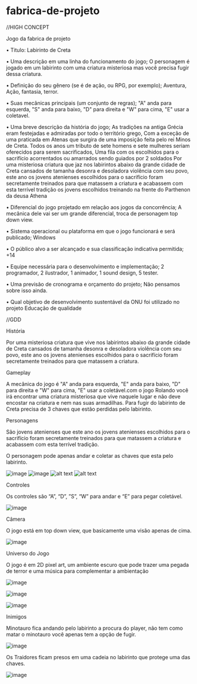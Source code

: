 # fabrica-de-projeto

//HIGH CONCEPT

 Jogo da fabrica de projeto
 
 • Titulo:
  Labirinto de Creta
  
• Uma descrição em uma linha do funcionamento do jogo;
 O personagem é jogado em um labirinto com uma criatura misteriosa mas você precisa fugir dessa criatura.

• Definição do seu gênero (se é de ação, ou RPG, por exemplo);
 Aventura, Ação, fantasia, terror. 

• Suas mecânicas principais (um conjunto de regras);
 "A" anda para esquerda, "S" anda para baixo, "D" para direita e "W" para cima,
 "E" usar a coletavel.

• Uma breve descrição da história do jogo;
 As tradições na antiga Grécia eram festejadas e admiradas por todo o território grego,
Com a exceção de uma praticada em Atenas que surgira de uma imposição feita pelo rei Minos de Creta.
 Todos os anos um tributo de sete homens e sete mulheres seriam oferecidos para serem sacrificados, 
Uma fila com os escolhidos para o sacrifício acorrentados ou amarrados sendo guiados por 2 soldados
Por uma misteriosa criatura que jaz nos labirintos abaixo da grande cidade de Creta 
cansados de tamanha desonra e desoladora violência com seu povo, este ano os jovens atenienses escolhidos 
para o sacrifício foram secretamente treinados para que matassem a criatura e acabassem com esta terrível
tradição os jovens escolhidos treinando na frente do Parthenon da deusa Athena

• Diferencial do jogo projetado em relação aos jogos da concorrência;
 A mecânica dele vai ser um grande diferencial, troca de personagem top down view.

• Sistema operacional ou plataforma em que o jogo funcionará e será publicado;
 Windows

• O público alvo a ser alcançado e sua classificação indicativa permitida;
  +14

• Equipe necessária para o desenvolvimento e implementação;
 2 programador, 2 ilustrador, 1 animador, 1 sound design, 5 tester.
  
• Uma previsão de cronograma e orçamento do projeto;
 Não pensamos sobre isso ainda.

• Qual objetivo de desenvolvimento sustentável da ONU foi utilizado no projeto
 Educação de qualidade
 
 //GDD
 
 
História 

Por uma misteriosa criatura que vive nos labirintos abaixo da grande cidade de Creta cansados de tamanha desonra e desoladora violência com seu povo, este ano os jovens atenienses escolhidos para o sacrifício foram secretamente treinados para que matassem a criatura.


Gameplay 

A mecânica do jogo é "A" anda para esquerda, "E" anda para baixo, "D" para direita e "W" para cima, "E" usar a coletável.com o jogo Rolando você irá encontrar uma criatura misteriosa que vive naquele lugar e não deve encostar na criatura e nem nas suas armadilhas. Para fugir do labirinto de Creta precisa de 3 chaves que estão perdidas pelo labirinto. 


Personagens 

São jovens atenienses que este ano os jovens atenienses escolhidos para o sacrifício foram secretamente treinados para que matassem a criatura e acabassem com esta terrível tradição. 

O personagem pode apenas andar e coletar as chaves que esta pelo labirinto. 

![image](https://user-images.githubusercontent.com/89167895/141510050-921e82bd-7082-47f8-952a-95d8df384b0e.png)
![image](https://user-images.githubusercontent.com/89167895/141510094-6db45a8a-a3a6-442e-902e-77c349986964.png)
![alt text](https://user-images.githubusercontent.com/89167895/141509139-0ae71c3b-1fac-4581-99eb-8862e8833bcb.png)
![alt text](https://cdn.discordapp.com/attachments/880947541385031683/892495111064268850/New_Piskel.png)


Controles 

Os controles são “A”, “D”, ”S”, “W” para  andar e “E” para pegar coletável.

![image](https://user-images.githubusercontent.com/89167895/141509819-e412c609-2552-425e-a5d8-d9642c0e1448.png)


Câmera 

O jogo está em top down view, que basicamente uma visão apenas de cima. 

 ![image](https://user-images.githubusercontent.com/89167895/141510356-15df6896-45d5-4434-a049-16152181be56.png)


Universo do Jogo 
 
O jogo é em 2D pixel art, um ambiente escuro que pode trazer uma pegada de terror e uma música para complementar a ambientação 

![image](https://user-images.githubusercontent.com/89167895/141510584-8121423b-1299-4e16-8afa-14c19ceaf1a9.png)


 
![image](https://user-images.githubusercontent.com/89167895/141510635-652082d2-1499-4f4c-bbe3-dc7032865831.png)



![image](https://user-images.githubusercontent.com/89167895/141510671-5b03690b-ea17-4009-9978-936b3187ecac.png)


 
Inimigos 

Minotauro fica andando pelo labirinto a procura do player, não tem como matar o minotauro você apenas tem a opção de fugir. 

![image](https://user-images.githubusercontent.com/89167895/141510874-4ec69edd-997a-4ea1-9d7e-941df007654e.png)
 


Os Traidores ficam presos em uma cadeia no labirinto que protege uma das chaves. 

![image](https://user-images.githubusercontent.com/89167895/141511004-d9e2fc3a-5a71-45d6-93d3-94b694f474d4.png)

